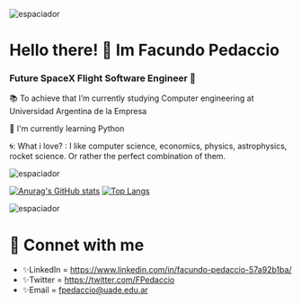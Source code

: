  ![espaciador](https://i.imgur.com/ugx3vyl.jpg)
# Hello there! :wave: Im Facundo Pedaccio
### Future SpaceX Flight Software Engineer :rocket:

:books: To achieve that I’m currently studying Computer engineering at Universidad Argentina de la Empresa 

:seedling: I'm currently learning Python

:cyclone:: What i love? :  I like computer science, economics, physics, astrophysics, rocket science. Or rather the perfect combination of them.

![espaciador](https://i.imgur.com/qcJcd2S.jpg)


<!--
**fpedaccio/fpedaccio** is a ✨ _special_ ✨ repository because its `README.md` (this file) appears on your GitHub profile.

Here are some ideas to get you started:
<h1> Future SpaceX flight software Engineer <h1>
- 🔭 I’m currently working on ...
- 🌱 I’m currently learning ...
- 👯 I’m looking to collaborate on ...
- 🤔 I’m looking for help with ...
- 💬 Ask me about ...
- 📫 How to reach me: ...
- 😄 Pronouns: ...
- ⚡ Fun fact: ...
-->


[![Anurag's GitHub stats](https://github-readme-stats.vercel.app/api?username=fpedaccio)](https://github.com/anuraghazra/github-readme-stats) [![Top Langs](https://github-readme-stats.vercel.app/api/top-langs/?username=fpedaccio)](https://github.com/anuraghazra/github-readme-stats)

![espaciador](https://i.imgur.com/vWWA2OF.jpg)

# :telescope: Connet with me
* :sparkles:LinkedIn = https://www.linkedin.com/in/facundo-pedaccio-57a92b1ba/
* :sparkles:Twitter = https://twitter.com/FPedaccio
* :sparkles:Email = fpedaccio@uade.edu.ar
